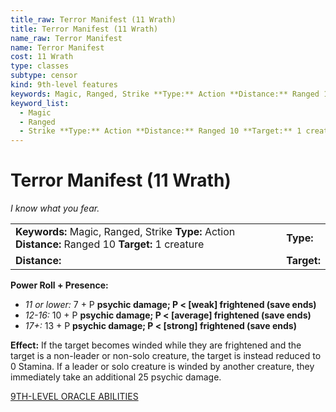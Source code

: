 ```yaml
---
title_raw: Terror Manifest (11 Wrath)
title: Terror Manifest (11 Wrath)
name_raw: Terror Manifest
name: Terror Manifest
cost: 11 Wrath
type: classes
subtype: censor
kind: 9th-level features
keywords: Magic, Ranged, Strike **Type:** Action **Distance:** Ranged 10 **Target:** 1 creature
keyword_list:
  - Magic
  - Ranged
  - Strike **Type:** Action **Distance:** Ranged 10 **Target:** 1 creature
---
```


# Terror Manifest (11 Wrath)

*I know what you fear.*

|                                                                                                     |             |
| :-------------------------------------------------------------------------------------------------- | :---------- |
| **Keywords:** Magic, Ranged, Strike **Type:** Action **Distance:** Ranged 10 **Target:** 1 creature | **Type:**   |
| **Distance:**                                                                                       | **Target:** |

**Power Roll + Presence:**

- *11 or lower:* 7 + P **psychic damage; P \< \[weak\] frightened (save ends)**
- *12-16:* 10 + P **psychic damage; P \< \[average\] frightened (save ends)**
- *17+:* 13 + P **psychic damage; P \< \[strong\] frightened (save ends)**

**Effect:** If the target becomes winded while they are frightened and the target is a non-leader or non-solo creature, the target is instead reduced to 0 Stamina. If a leader or solo creature is winded by another creature, they immediately take an additional 25 psychic damage.

[9TH-LEVEL ORACLE ABILITIES](./9th-Level%20Oracle%20Abilities.md)
